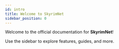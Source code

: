 ```yaml
---
id: intro
title: Welcome to SkyrimNet
sidebar_position: 0
---
```


Welcome to the official documentation for **SkyrimNet**!

Use the sidebar to explore features, guides, and more.